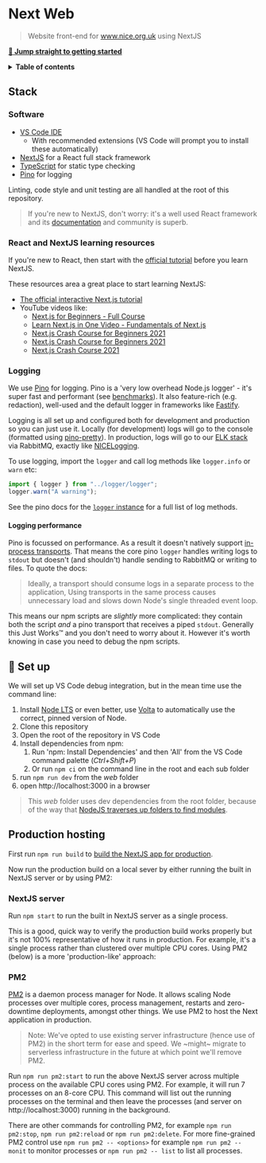 # Next Web

> Website front-end for www.nice.org.uk using NextJS

[**:rocket: Jump straight to getting started**](#rocket-set-up)

<details>
<summary><strong>Table of contents</strong></summary>
<!-- START doctoc -->

- [Stack](#stack)
	- [Software](#software)
	- [React and NextJS learning resources](#react-and-nextjs-learning-resources)
	- [Logging](#logging)
		- [Logging performance](#logging-performance)
- [:rocket: Set up](#rocket-set-up)
- [Production hosting](#production-hosting)
	- [NextJS server](#nextjs-server)
	- [PM2](#pm2)

<!-- END doctoc -->
</details>

## Stack

### Software

- [VS Code IDE](https://code.visualstudio.com/)
  - With recommended extensions (VS Code will prompt you to install these automatically)
- [NextJS](https://nextjs.org/) for a React full stack framework
- [TypeScript](https://www.typescriptlang.org/) for static type checking
- [Pino](https://getpino.io/) for logging

Linting, code style and unit testing are all handled at the root of this repository.

> If you're new to NextJS, don't worry: it's a well used React framework and its [documentation](https://nextjs.org/) and community is superb.

### React and NextJS learning resources

If you're new to React, then start with the [official tutorial](https://reactjs.org/tutorial/tutorial.html) before you learn NextJS.

These resources area a great place to start learning NextJS:

- [The official interactive Next.js tutorial](https://nextjs.org/learn)
- YouTube videos like:
  - [Next.js for Beginners - Full Course](https://www.youtube.com/watch?v=1WmNXEVia8I)
  - [Learn Next.js in One Video - Fundamentals of Next.js](https://www.youtube.com/watch?v=tt3PUvhOVzo)
  - [Next.js Crash Course for Beginners 2021](https://www.youtube.com/watch?v=MFuwkrseXVE)
  - [Next.js Crash Course for Beginners 2021](https://www.youtube.com/watch?v=MFuwkrseXVE)
  - [Next.js Crash Course 2021](https://www.youtube.com/watch?v=mTz0GXj8NN0)

### Logging

We use [Pino](https://getpino.io/) for logging. Pino is a 'very low overhead Node.js logger' - it's super fast and performant (see [benchmarks](https://getpino.io/#/docs/benchmarks)). It also feature-rich (e.g. redaction), well-used and the default logger in frameworks like [Fastify](https://www.fastify.io/).

Logging is all set up and configured both for development and production so you can just use it. Locally (for development) logs will go to the console (formatted using [pino-pretty](https://github.com/pinojs/pino-pretty)). In production, logs will go to our [ELK stack](https://www.elastic.co/what-is/elk-stack) via RabbitMQ, exactly like [NICELogging](https://github.com/nice-digital/NICELogging).

To use logging, import the `logger` and call log methods like `logger.info` or `warn` etc:

```js
import { logger } from "../logger/logger";
logger.warn("A warning");
```

See the pino docs for the [`logger` instance](https://getpino.io/#/docs/api?id=logger) for a full list of log methods.

#### Logging performance

Pino is focussed on performance. As a result it doesn't natively support [in-process transports](https://getpino.io/#/docs/transports?id=in-process-transports).  That means the core pino `logger` handles writing logs to `stdout` but doesn't (and shouldn't) handle sending to RabbitMQ or writing to files. To quote the docs:

> Ideally, a transport should consume logs in a separate process to the application, Using transports in the same process causes unnecessary load and slows down Node's single threaded event loop.

This means our npm scripts are _slightly_ more complicated: they contain both the script _and_ a pino transport that receives a piped `stdout`. Generally this Just Works™ and you don't need to worry about it. However it's worth knowing in case you need to debug the npm scripts.

## :rocket: Set up

We will set up VS Code debug integration, but in the mean time use the command line:

1. Install [Node LTS](https://nodejs.org/en/download/) or even better, use [Volta](https://volta.sh/) to automatically use the correct, pinned version of Node.
2. Clone this repository
3. Open the root of the repository in VS Code
4. Install dependencies from npm:
   1. Run 'npm: Install Dependencies' and then 'All' from the VS Code command palette (_Ctrl+Shift+P_)
   2. Or run `npm ci` on the command line in the root and each sub folder
5. run `npm run dev` from the _web_ folder
6. open http://localhost:3000 in a browser

> This _web_ folder uses dev dependencies from the root folder, because of the way that [NodeJS traverses up folders to find modules](https://nodejs.org/api/modules.html#modules_loading_from_node_modules_folders).

## Production hosting

First run `npm run build` to [build the NextJS app for production](https://nextjs.org/docs/api-reference/cli#build).

Now run the production build on a local sever by either running the built in NextJS server or by using PM2:

### NextJS server

Run `npm start` to run the built in NextJS server as a single process.

This is a good, quick way to verify the production build works properly but it's not 100% representative of how it runs in production. For example, it's a single process rather than clustered over multiple CPU cores. Using PM2 (below) is a more 'production-like' approach:

### PM2

[PM2](https://pm2.keymetrics.io/) is a daemon process manager for Node. It allows scaling Node processes over multiple cores, process management, restarts and zero-downtime deployments, amongst other things. We use PM2 to host the Next application in production.

> Note: We've opted to use existing server infrastructure (hence use of PM2) in the short term for ease and speed. We ~might~ migrate to serverless infrastructure in the future at which point we'll remove PM2.

Run `npm run pm2:start` to run the above NextJS server across multiple process on the available CPU cores using PM2. For example, it will run 7 processes on an 8-core CPU. This command will list out the running processes on the terminal and then leave the processes (and server on http://localhost:3000) running in the background.

There are other commands for controlling PM2, for example `npm run pm2:stop`, `npm run pm2:reload` or `npm run pm2:delete`. For more fine-grained PM2 control use `npm run pm2 -- <options>` for example `npm run pm2 -- monit` to monitor processes or `npm run pm2 -- list` to list all processes.
